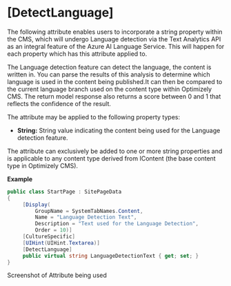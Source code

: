 # [DetectLanguage]

The following attribute enables users to incorporate a string property within the CMS, which will undergo Language detection via the Text Analytics API as an integral feature of the Azure AI Language Service. This will happen for each property 
which has this attribute applied to. 

The Language detection feature can detect the language, the content is written in. You can parse the results of this analysis to determine which language is used in the content being published.It can then be compared to the current language branch used on the content type within Optimizely CMS. The return model response also returns a score between 0 and 1 that reflects the confidence of the result.

The attribute may be applied to the following property types:
- **String:** String value indicating the content being used for the Language detection feature.

The attribute can exclusively be added to one or more string properties and is applicable to any content type derived from IContent (the base content type in Optimizely CMS).

**Example**
``` C#
public class StartPage : SitePageData
{
     [Display(
         GroupName = SystemTabNames.Content,
         Name = "Language Detection Text",
         Description = "Text used for the Language Detection",
         Order = 10)]
     [CultureSpecific]
     [UIHint(UIHint.Textarea)]
     [DetectLanguage]
     public virtual string LanguageDetectionText { get; set; }
}
```
Screenshot of Attribute being used

